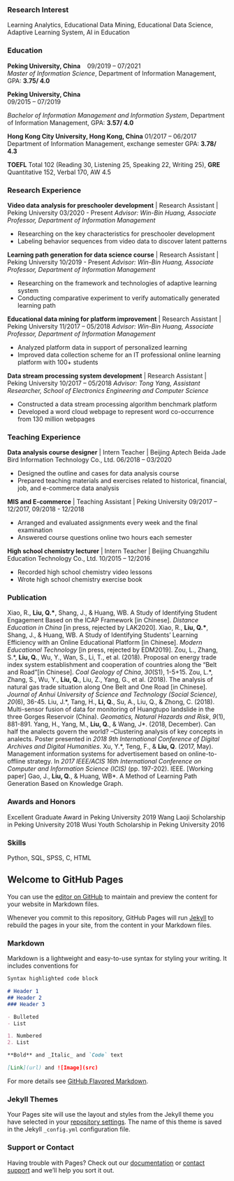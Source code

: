 ### Research Interest
Learning Analytics, Educational Data Mining, Educational Data Science, Adaptive Learning System, AI in Education

### Education
**Peking University, China**&nbsp;&nbsp;&nbsp;&nbsp;09/2019 – 07/2021    
_Master of Information Science_, Department of Information Management, GPA: **3.75/ 4.0**

**Peking University, China**&emsp;&emsp;&emsp;&emsp;&emsp;&emsp;&emsp;&emsp;&emsp;&emsp;&emsp;&emsp;&emsp;&emsp;&emsp;&emsp;&emsp;&emsp;&emsp;&emsp;&emsp;09/2015 – 07/2019

_Bachelor of Information Management and Information System_, Department of Information Management, GPA: **3.57/ 4.0**

**Hong Kong City University, Hong Kong, China**                                                     01/2017 – 06/2017
Department of Information Management, exchange semester GPA: **3.78/ 4.3**

**TOEFL** Total 102 (Reading 30, Listening 25, Speaking 22, Writing 25), **GRE** Quantitative 152, Verbal 170, AW 4.5

### Research Experience
**Video data analysis for preschooler development** | Research Assistant | Peking University        03/2020 - Present
_Advisor: Win-Bin Huang, Associate Professor, Department of Information Management_
- Researching on the key characteristics for preschooler development
- Labeling behavior sequences from video data to discover latent patterns

**Learning path generation for data science course** | Research Assistant | Peking University       10/2019 - Present
_Advisor: Win-Bin Huang, Associate Professor, Department of Information Management_
- Researching on the framework and technologies of adaptive learning system
- Conducting comparative experiment to verify automatically generated learning path

**Educational data mining for platform improvement** | Research Assistant | Peking University       11/2017 – 05/2018
_Advisor: Win-Bin Huang, Associate Professor, Department of Information Management_
- Analyzed platform data in support of personalized learning
- Improved data collection scheme for an IT professional online learning platform with 100+ students

**Data stream processing system development** | Research Assistant | Peking University              10/2017 – 05/2018
_Advisor: Tong Yang, Assistant Researcher, School of Electronics Engineering and Computer Science_
- Constructed a data stream processing algorithm benchmark platform
- Developed a word cloud webpage to represent word co-occurrence from 130 million webpages

### Teaching Experience
**Data analysis course designer** | Intern Teacher | Beijing Aptech Beida Jade Bird Information Technology Co., Ltd.	06/2018 – 03/2020
- Designed the outline and cases for data analysis course
-	Prepared teaching materials and exercises related to historical, financial, job, and e-commerce data analysis

**MIS and E-commerce** | Teaching Assistant | Peking University                    09/2017 – 12/2017, 09/2018 - 12/2018
- Arranged and evaluated assignments every week and the final examination
- Answered course questions online two hours each semester

**High school chemistry lecturer** | Intern Teacher | Beijing Chuangzhilu Education Technology Co., Ltd.              10/2015 – 12/2016
- Recorded high school chemistry video lessons
- Wrote high school chemistry exercise book

### Publication
Xiao, R., **Liu, Q.\***, Shang, J., & Huang, WB. A Study of Identifying Student Engagement Based on the ICAP Framework \[in Chinese\]. _Distance Education in China_ \[in press, rejected by LAK2020\].
Xiao, R., **Liu, Q.\***, Shang, J., & Huang, WB. A Study of Identifying Students’ Learning Efficiency with an Online Educational Platform \[in Chinese\]. _Modern Educational Technology_ \[in press, rejected by EDM2019\].
Zou, L., Zhang, S.\*, **Liu, Q.**, Wu, Y., Wan, S., Li, T., et al. (2018). Proposal on energy trade index system establishment and cooperation of countries along the “Belt and Road”\[in Chinese\]. _Coal Geology of China_, _30_(S1), 1-5+15.
Zou, L.\*, Zhang, S., Wu, Y., **Liu, Q.**, Liu, Z., Yang, G., et al. (2018). The analysis of natural gas trade situation along One Belt and One Road \[in Chinese\]. _Journal of Anhui University of Science and Technology (Social Science)_, _20_(6), 36-45.
Liu, J.\*, Tang, H., **Li, Q.**, Su, A., Liu, Q., & Zhong, C. (2018). Multi-sensor fusion of data for monitoring of Huangtupo landslide in the three Gorges Reservoir (China). _Geomatics, Natural Hazards and Risk_, _9_(1), 881-891.
Yang, H., Yang, M., **Liu, Q.**, & Wang, J\*. (2018, December). Can half the analects govern the world? –Clustering analysis of key concepts in analects. Poster presented in _2018 9th International Conference of Digital Archives and Digital Humanities_.
Xu, Y.\*, Teng, F., & **Liu, Q**. (2017, May). Management information systems for advertisement based on online-to-offline strategy. In _2017 IEEE/ACIS 16th International Conference on Computer and Information Science (ICIS)_ (pp. 197-202). IEEE.
\[Working paper\] Gao, J., **Liu, Q.**, & Huang, WB\*. A Method of Learning Path Generation Based on Knowledge Graph.

### Awards and Honors
Excellent Graduate Award in Peking University                                                                   2019
Wang Laoji Scholarship in Peking University                                                                     2018
Wusi Youth Scholarship in Peking University                                                                     2016

### Skills
Python, SQL, SPSS, C, HTML


## Welcome to GitHub Pages

You can use the [editor on GitHub](https://github.com/sophielqh/sophielqh.github.io/edit/master/index.md) to maintain and preview the content for your website in Markdown files.

Whenever you commit to this repository, GitHub Pages will run [Jekyll](https://jekyllrb.com/) to rebuild the pages in your site, from the content in your Markdown files.

### Markdown

Markdown is a lightweight and easy-to-use syntax for styling your writing. It includes conventions for

```markdown
Syntax highlighted code block

# Header 1
## Header 2
### Header 3

- Bulleted
- List

1. Numbered
2. List

**Bold** and _Italic_ and `Code` text

[Link](url) and ![Image](src)
```

For more details see [GitHub Flavored Markdown](https://guides.github.com/features/mastering-markdown/).

### Jekyll Themes

Your Pages site will use the layout and styles from the Jekyll theme you have selected in your [repository settings](https://github.com/sophielqh/sophielqh.github.io/settings). The name of this theme is saved in the Jekyll `_config.yml` configuration file.

### Support or Contact

Having trouble with Pages? Check out our [documentation](https://docs.github.com/categories/github-pages-basics/) or [contact support](https://github.com/contact) and we’ll help you sort it out.

